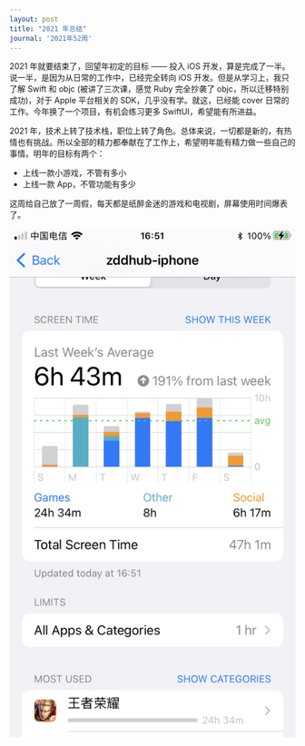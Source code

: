 ```yaml
---
layout: post
title: "2021 年总结"
journal: '2021年52周'
---
```


2021 年就要结束了，回望年初定的目标 —— 投入 iOS 开发，算是完成了一半。说一半，是因为从日常的工作中，已经完全转向 iOS 开发。但是从学习上，我只了解 Swift 和 objc (被讲了三次课，感觉 Ruby 完全抄袭了 objc，所以迁移特别成功)，对于 Apple 平台相关的 SDK，几乎没有学。就这，已经能 cover 日常的工作。今年换了一个项目，有机会练习更多 SwiftUI，希望能有所进益。

2021 年，技术上转了技术栈，职位上转了角色。总体来说，一切都是新的，有热情也有挑战。所以全部的精力都奉献在了工作上，希望明年能有精力做一些自己的事情。明年的目标有两个：

- 上线一款小游戏，不管有多小
- 上线一款 App，不管功能有多少

这周给自己放了一周假，每天都是纸醉金迷的游戏和电视剧，屏幕使用时间爆表了。

![screen-time-ww52](/assets/images/2021-12-31/screen-time-ww52.jpeg)

